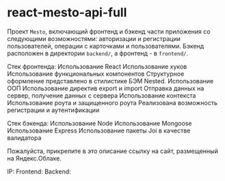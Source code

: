 # react-mesto-api-full

Проект `Mesto`, включающий фронтенд и бэкенд части приложения со следующими возможностями: авторизации и регистрации пользователей, операции с карточками и пользователями. Бэкенд расположен в директории `backend/`, а фронтенд - в `frontend/`.

Стек фронтенда:
Использование React
Использование хуков
Использование функциональных компонентов
Структурное оформление представлено в стилистике БЭМ Nested.
Использование ООП
Использование директив export и import
Отправка данных на сервер, получение данных с сервера
Использование контекста
Использование роута и защищенного роута
Реализована возможность регистрации и аутентификации

Стек бэкенда:
Использование Node
Использование Mongoose
Использование Express
Использование пакеты Joi в качестве валидатора

Пожалуйста, прикрепите в это описание ссылку на сайт, размещенный на Яндекс.Облаке.

IP:
Frontend:
Backend:
